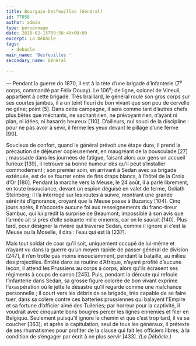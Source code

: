 ```yaml
---
title: Bourgain-Desfeuilles (Général)
id: 77056
author: admin
type: personnage
date: 2010-02-15T09:50:40+00:00
excerpt: La Débâcle
tags:
  - debacle
main_name: 'Desfeuilles '
secondary_name: Général

---
```

— Pendant la guerre do 1870, il est à la tète d&rsquo;une brigade d&rsquo;infanterie (7<sup>e</sup> corps, commandé par Félix Douay). Le 106<sup>e</sup>_;_ de ligne, colonel de Vineuil, appartient à cette brigade. Très braillard, le général roule son gros corps sur ses courtes jambes, il a un teint fleuri de bon vivant que son peu de cervelle ne gêne; point [5]. Dans cette campagne, il sera comme tant d&rsquo;autres chefs plus bêtes que méchants, ne sachant rien, ne prévoyant rien, n&rsquo;ayant ni plan, ni idées, ni hasards heureux [110]. D&rsquo;ailleurs, nul souci de la discipline : pour ne pas avoir à sévir, il ferme les yeux devant le pillage d&rsquo;une ferme [90].

Soucieux de confort, quand le général prévoit une étape dure, il prend la précaution de déjeuner copieusement, en maugréant de la bousculade [27] ; maussade dans les journées de fatigue, faisant alors aux gens un accueil furieux [139], il retrouve sa bonne humeur dès qu&rsquo;il peut s&rsquo;installer commodément ; son premier soin, en arrivant à Sedan avec sa brigade exténuée, est de se fourrer entre de fins draps blancs, à l&rsquo;hôtel de la Croix d&rsquo;Or [180]. Pendant la marche vers la Meuse, le 24 août, il a parlé librement, en toute insouciance, devant un espion déguisé en valet de ferme, Goliath Steinberg; il l&rsquo;a interrogé sur les routes à suivre, montrant une grande sérénité d&rsquo;ignorance, croyant que la Meuse passe à Buzancy [104]. Cinq jours après, il n&rsquo;accorde aucune foi aux renseignements du franc-tireur Sambuc, qui lui prédit la surprise de Beaumont; impossible à son avis que l&rsquo;armée ait si près d&rsquo;elle soixante mille ennemis, car on le saurait [140]. Plus tard, pour désigner la rivière qui traverse Sedan, comme il ignore si c&rsquo;est la Meuse ou la Moselle, il dira : l&rsquo;eau qui est là [237].

Mais tout soldat de cour qu&rsquo;il soit, uniquement occupé de lui-même et n&rsquo;ayant vu dans la guerre qu&rsquo;un moyen rapide de passer général de division [247], il n&rsquo;en trotte pas moins insouciamment, pendant la bataille, au milieu des projectiles. Entêté dans sa routine d&rsquo;Afrique, n&rsquo;ayant profité d&rsquo;aucune leçon, il attend les Prussiens au corps à corps, alors qu&rsquo;ils écrasent ses régiments à coups de canon [245]. Puis, pendant la déroute qui refoule l&rsquo;infanterie dans Sedan, sa grosse figure colorée de bon vivant exprime l&rsquo;exaspération où le jette le désastre qu&rsquo;il regarde comme une malchance personnelle ; il court vers les débris de sa brigade, très capable de se faire tuer, dans sa colère contre ces batteries prussiennes qui balayent l&rsquo;Empire et sa fortune d&rsquo;officier aimé des Tuileries; par horreur pour la captivité, il voudrait avec cinquante bons bougres percer les lignes ennemies et filer en Belgique. Seulement puisqu&rsquo;il ignore le chemin et que c&rsquo;est trop tard, il va se coucher [363]; et après la capitulation, seul de tous les généraux, il prétexte de ses rhumatismes pour profiter de la clause qui fait les officiers libres, à la condition de s&rsquo;engager par écrit à ne plus servir [433]. _(La Débâcle.)_